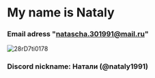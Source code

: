 # My name is Nataly
### Email adress "natascha.301991@mail.ru"
![28rD7ti0178](https://user-images.githubusercontent.com/95774674/148105209-5ed6c660-2cbb-4f27-a01e-9debdfc3a2a5.jpg)
### Discord nickname: Натали (@nataly1991)
